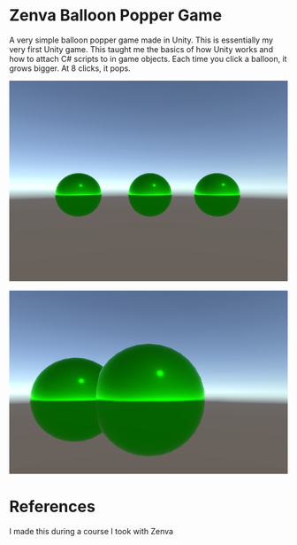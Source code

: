 # Zenva Balloon Popper Game

A very simple balloon popper game made in Unity. This is essentially my very first Unity game. This taught me the basics of how Unity works and how to attach C# scripts to in game objects. Each time you click a balloon, it grows bigger. At 8 clicks, it pops.

![My Image](base.PNG)

![My Image](onepop.PNG)

# References
I made this during a course I took with Zenva
